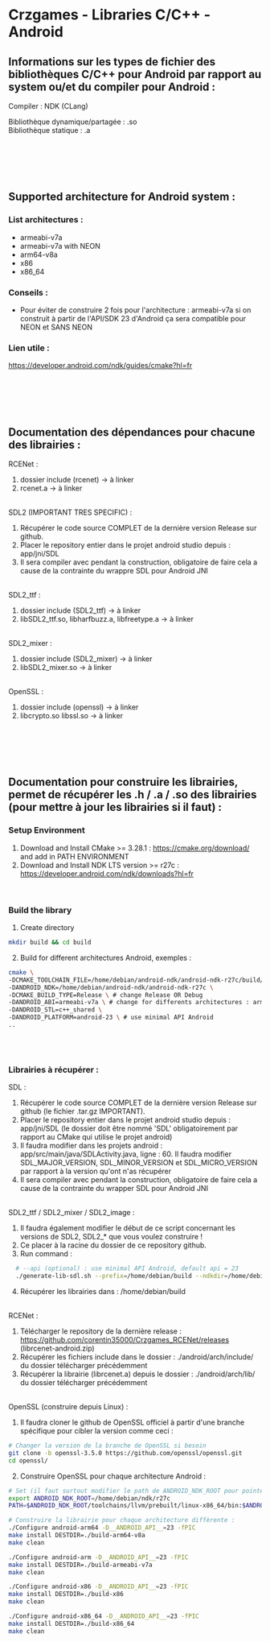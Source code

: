 # Crzgames - Libraries C/C++ - Android

## Informations sur les types de fichier des bibliothèques C/C++ pour Android par rapport au system ou/et du compiler pour Android :
Compiler : NDK (CLang) <br />

Bibliothèque dynamique/partagée : .so <br />
Bibliothèque statique : .a <br />

<br /><br /><br /><br />


## Supported architecture for Android system :
### List architectures :
- armeabi-v7a <br />
- armeabi-v7a with NEON <br />
- arm64-v8a <br />
- x86 <br />
- x86_64
  
### Conseils : 
- Pour éviter de construire 2 fois pour l'architecture : armeabi-v7a si on construit à partir de l'API/SDK 23 d'Android ça sera compatible pour NEON et SANS NEON
    
### Lien utile :
https://developer.android.com/ndk/guides/cmake?hl=fr

<br /><br /><br /><br />


## Documentation des dépendances pour chacune des librairies :
RCENet : 
  1. dossier include (rcenet) -> à linker
  2. rcenet.a -> à linker <br /><br />

SDL2 (IMPORTANT TRES SPECIFIC) : 
  1. Récupérer le code source COMPLET de la dernière version Release sur github.
  2. Placer le repository entier dans le projet android studio depuis : app/jni/SDL
  3. Il sera compiler avec pendant la construction, obligatoire de faire cela a cause de la contrainte du wrappre SDL pour Android JNI <br /><br />

SDL2_ttf : 
  1. dossier include (SDL2_ttf) -> à linker
  3. libSDL2_ttf.so, libharfbuzz.a, libfreetype.a -> à linker <br /><br />

SDL2_mixer : 
  1. dossier include (SDL2_mixer) -> à linker
  3. libSDL2_mixer.so -> à linker <br /><br />
 
 OpenSSL : 
  1. dossier include (openssl) -> à linker
  3. libcrypto.so libssl.so -> à linker
     
<br /><br /><br /><br />


## Documentation pour construire les librairies, permet de récupérer les .h / .a / .so des librairies (pour mettre à jour les librairies si il faut) :
### Setup Environment
1. Download and Install CMake >= 3.28.1 : https://cmake.org/download/ and add in PATH ENVIRONMENT
2. Download and Install NDK LTS version >= r27c : https://developer.android.com/ndk/downloads?hl=fr
   
<br />

### Build the library 
1. Create directory
```bash
mkdir build && cd build
```
2. Build for different architectures Android, exemples : 
```bash
cmake \
-DCMAKE_TOOLCHAIN_FILE=/home/debian/android-ndk/android-ndk-r27c/build/cmake/android.toolchain.cmake \
-DANDROID_NDK=/home/debian/android-ndk/android-ndk-r27c \
-DCMAKE_BUILD_TYPE=Release \ # change Release OR Debug
-DANDROID_ABI=armeabi-v7a \ # change for differents architectures : armeabi-v7a, arm64-v8a, x86 and x86_64
-DANDROID_STL=c++_shared \
-DANDROID_PLATFORM=android-23 \ # use minimal API Android
..
```

<br /><br />


### Librairies à récupérer :
SDL : <br />
1. Récupérer le code source COMPLET de la dernière version Release sur github (le fichier .tar.gz IMPORTANT).
2. Placer le repository entier dans le projet android studio depuis : app/jni/SDL (le dossier doit être nommé 'SDL' obligatoirement par rapport au CMake qui utilise le projet android)
3. Il faudra modifier dans les projets android : app/src/main/java/SDLActivity.java, ligne : 60. Il faudra modifier SDL_MAJOR_VERSION, SDL_MINOR_VERSION et SDL_MICRO_VERSION par rapport à la version qu'ont n'as récupérer
4. Il sera compiler avec pendant la construction, obligatoire de faire cela a cause de la contrainte du wrapper SDL pour Android JNI <br /><br />

SDL2_ttf / SDL2_mixer / SDL2_image : <br />
1. Il faudra également modifier le début de ce script concernant les versions de SDL2, SDL2_* que vous voulez construire !
2. Ce placer à la racine du dossier de ce repository github.
3. Run command :
```bash
  # --api (optional) : use minimal API Android, default api = 23
  ./generate-lib-sdl.sh --prefix=/home/debian/build --ndkdir=/home/debian/android-ndk/android-ndk-r27c --api=36
```
4. Récupérer les librairies dans : /home/debian/build
<br /><br />

RCENet :
1. Télécharger le repository de la dernière release : https://github.com/corentin35000/Crzgames_RCENet/releases (librcenet-android.zip)
2. Récupérer les fichiers include dans le dossier : ./android/arch/include/ du dossier télécharger précédemment
3. Récupérer la librairie (librcenet.a) depuis le dossier : ./android/arch/lib/ du dossier télécharger précédemment
<br /><br />

OpenSSL (construire depuis Linux) : 
1. Il faudra cloner le github de OpenSSL officiel à partir d'une branche spécifique pour cibler la version comme ceci :
```bash
# Changer la version de la branche de OpenSSL si besoin
git clone -b openssl-3.5.0 https://github.com/openssl/openssl.git
cd openssl/
```
2. Construire OpenSSL pour chaque architecture Android :
```bash
# Set (il faut surtout modifier le path de ANDROID_NDK_ROOT pour pointer vers le repertoire racine du NDK pour Android)
export ANDROID_NDK_ROOT=/home/debian/ndk/r27c
PATH=$ANDROID_NDK_ROOT/toolchains/llvm/prebuilt/linux-x86_64/bin:$ANDROID_NDK_ROOT/toolchains/arm-linux-androideabi-4.9/prebuilt/linux-x86_64/bin:$PATH

# Construire la librairie pour chaque architecture diffèrente :
./Configure android-arm64 -D__ANDROID_API__=23 -fPIC
make install DESTDIR=./build-arm64-v8a
make clean

./Configure android-arm -D__ANDROID_API__=23 -fPIC
make install DESTDIR=./build-armeabi-v7a
make clean

./Configure android-x86 -D__ANDROID_API__=23 -fPIC
make install DESTDIR=./build-x86
make clean

./Configure android-x86_64 -D__ANDROID_API__=23 -fPIC
make install DESTDIR=./build-x86_64
make clean
```
